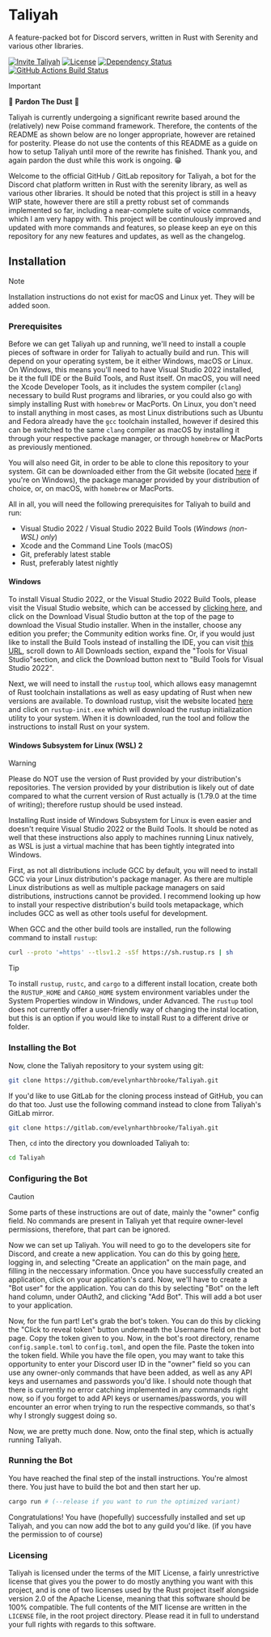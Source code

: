 # Taliyah

A feature-packed bot for Discord servers, written in Rust with Serenity and various other libraries.

[![Invite Taliyah][invite-badge]][invite-link]
[![License][license-badge]][license-link]
[![Dependency Status][dependency-badge]][dependency-link]
[![GitHub Actions Build Status][github-actions-badge]][github-actions-link]

> [!IMPORTANT]
> 🚧 **Pardon The Dust** 🚧
>
> Taliyah is currently undergoing a significant rewrite based around the (relatively) new Poise command framework. Therefore,
> the contents of the README as shown below are no longer appropriate, however are retained for posterity. Please do not
> use the contents of this README as a guide on how to setup Taliyah until more of the rewrite has finished. Thank you, and
> again pardon the dust while this work is ongoing. 😁

Welcome to the official GitHub / GitLab repository for Taliyah, a bot for the Discord chat platform written in Rust with
the serenity library, as well as various other libraries. It should be noted that this project is still in a heavy WIP state,
however there are still a pretty robust set of commands implemented so far, including a near-complete suite of voice
commands, which I am very happy with. This project will be continulously improved and updated with more commands and features,
so please keep an eye on this repository for any new features and updates, as well as the changelog.

## Installation

> [!NOTE]
> Installation instructions do not exist for macOS and Linux yet. They will be added soon.

### Prerequisites

Before we can get Taliyah up and running, we'll need to install a couple pieces of software in order for Taliyah to actually
build and run. This will depend on your operating system, be it either Windows, macOS or Linux. On Windows, this means you'll
need to have Visual Studio 2022 installed, be it the full IDE or the Build Tools, and Rust itself. On macOS, you will need
the Xcode Developer Tools, as it includes the system compiler (`clang`) necessary to build Rust programs and libraries, or
you could also go with simply installing Rust with `homebrew` or MacPorts. On Linux, you don't need to install anything in
most cases, as most Linux distributions such as Ubuntu and Fedora already have the `gcc` toolchain installed, however if
desired this can be switched to the same `clang` compiler as macOS by installing it through your respective package manager,
or through `homebrew` or MacPorts as previously mentioned.

You will also need Git, in order to be able to clone this repository to your system. Git can be downloaded either from the
Git website (located [here](https://git-scm.com/download/win) if you're on Windows), the package manager provided by your
distribution of choice, or, on macOS, with `homebrew` or MacPorts.

All in all, you will need the following prerequisites for Taliyah to build and run:

* Visual Studio 2022 / Visual Studio 2022 Build Tools (*Windows (non-WSL) only*)
* Xcode and the Command Line Tools (macOS)
* Git, preferably latest stable
* Rust, preferably latest nightly

#### Windows

To install Visual Studio 2022, or the Visual Studio 2022 Build Tools, please visit the Visual Studio website, which can be
accessed by [clicking here](https://visualstudio.microsoft.com/), and click on the Download Visual Studio button at the top
of the page to download the Visual Studio installer. When in the installer, choose any edition you prefer; the Community
edition works fine. Or, if you would just like to install the Build Tools instead of installing the IDE, you can visit
[this URL](https://visualstudio.microsoft.com/downloads/), scroll down to All Downloads section, expand the "Tools for
Visual Studio"section, and click the Download button next to "Build Tools for Visual Studio 2022".

Next, we will need to install the `rustup` tool, which allows easy managemnt of Rust toolchain installations as well as easy
updating of Rust when new versions are available. To download rustup, visit the website located [here](https://rustup.rs/)
and click on `rustup-init.exe` which will download the rustup initialization utility to your system. When it is downloaded,
run the tool and follow the instructions to install Rust on your system.

#### Windows Subsystem for Linux (WSL) 2

> [!WARNING]
> Please do NOT use the version of Rust provided by your distribution's repositories. The version provided by your distribution
> is likely out of date compared to what the current version of Rust actually is (1.79.0 at the time of writing); therefore
> rustup should be used instead.

Installing Rust inside of Windows Subsystem for Linux is even easier and doesn't require Visual Studio 2022 or the Build
Tools. It should be noted as well that these instructions also apply to machines running Linux natively, as WSL is just a
virtual machine that has been tightly integrated into Windows.

First, as not all distributions include GCC by default, you will need to install GCC via your Linux distribution's package
manager. As there are multiple Linux distributions as well as multiple package managers on said distributions, instructions
cannot be provided. I recommend looking up how to install your respective distribution's build tools metapackage, which includes
GCC as well as other tools useful for development.

When GCC and the other build tools are installed, run the following command to install `rustup`:

```bash
curl --proto '=https' --tlsv1.2 -sSf https://sh.rustup.rs | sh
```

> [!TIP]
> To install `rustup`, `rustc`, and `cargo` to a different install location, create both the `RUSTUP_HOME` and `CARGO_HOME`
> system environment variables under the System Properties window in Windows, under Advanced. The `rustup` tool does not
> currently offer a user-friendly way of changing the instal location, but this is an option if you would like to install
> Rust to a different drive or folder.

### Installing the Bot

Now, clone the Taliyah repository to your system using git:

```bash
git clone https://github.com/evelynharthbrooke/Taliyah.git
```

If you'd like to use GitLab for the cloning process instead of GitHub, you can do that too. Just use the following command
instead to clone from Taliyah's GitLab mirror.

```bash
git clone https://gitlab.com/evelynharthbrooke/Taliyah.git
```

Then, `cd` into the directory you downloaded Taliyah to:

```bash
cd Taliyah
```

### Configuring the Bot

> [!CAUTION]
> Some parts of these instructions are out of date, mainly the "owner" config field. No commands are present in Taliyah
> yet that require owner-level permissions, therefore, that part can be ignored.

Now we can set up Taliyah. You will need to go to the developers site for Discord, and create a new application. You can
do this by going [here](https://discordapp.com/developers/applications/), logging in, and selecting "Create an application"
on the main page, and filling in the neccessary information. Once you have successfully created an application, click on
your application's card. Now, we'll have to create a "Bot user" for the application. You can do this by selecting "Bot"
on the left hand column, under OAuth2, and clicking "Add Bot". This will add a bot user to your application.

Now, for the fun part! Let's grab the bot's token. You can do this by clicking the "Click to reveal token" button underneath
the Username field on the bot page. Copy the token given to you. Now, in the bot's root directory, rename `config.sample.toml`
to `config.toml`, and open the file. Paste the token into the token field. While you have the file open, you may want to
take this opportunity to enter your Discord user ID in the "owner" field so you can use any owner-only commands that have
been added, as well as any API keys and usernames and passwords you'd like. I should note though that there is currently
no error catching implemented in any commands right now, so if you forget to add API keys or usernames/passwords, you will
encounter an error when trying to run the respective commands, so that's why I strongly suggest doing so.

Now, we are pretty much done. Now, onto the final step, which is actually running Taliyah.

### Running the Bot

You have reached the final step of the install instructions. You're almost there. You just have to build
the bot and then start her up.

```bash
cargo run # (--release if you want to run the optimized variant)
```

Congratulations! You have (hopefully) successfully installed and set up Taliyah, and you can now add the bot to
any guild you'd like. (if you have the permission to of course)

### Licensing

Taliyah is licensed under the terms of the MIT License, a fairly unrestrictive license that gives you the power to do
mostly anything you want with this project, and is one of two licenses used by the Rust project itself alongside version
2.0 of the Apache License, meaning that this software should be 100% compatible. The full contents of the MIT license are
written in the `LICENSE` file, in the root project directory. Please read it in full to understand your full rights
with regards to this software.

[invite-link]: https://discordapp.com/oauth2/authorize?client_id=483499705108529163&scope=bot
[invite-badge]: https://img.shields.io/badge/invite-to%20your%20Discord%20server-7289da.svg?style=flat-square&logo=discord

[dependency-link]: https://deps.rs/repo/github/evelynharthbrooke/Taliyah
[dependency-badge]: https://deps.rs/repo/github/evelynharthbrooke/Taliyah/status.svg

[license-link]: https://github.com/evelynharthbrooke/Taliyah/blob/main/LICENSE.md
[license-badge]: https://img.shields.io/github/license/evelynharthbrooke/Taliyah.svg?color=ff1f46&style=flat-square

[github-actions-link]: https://github.com/evelynharthbrooke/Taliyah/actions?query=workflow%3A%22Check+Project%22
[github-actions-badge]: https://github.com/evelynharthbrooke/Taliyah/workflows/Check%20Project/badge.svg
